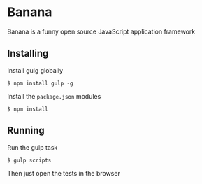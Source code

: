 # Banana

Banana is a funny open source JavaScript application framework

## Installing
Install gulg globally

    $ npm install gulp -g

Install the `package.json` modules

    $ npm install

## Running
Run the gulp task

    $ gulp scripts

Then just open the tests in the browser
